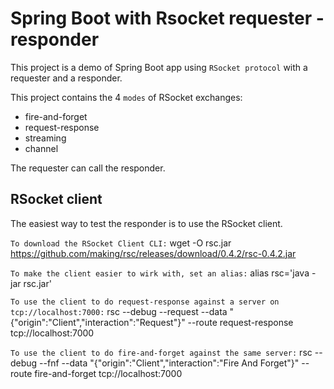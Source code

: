 # Spring Boot with Rsocket requester - responder

This project is a demo of Spring Boot app using `RSocket protocol` with a requester and a responder.

This project contains the 4 `modes` of RSocket exchanges:
- fire-and-forget
- request-response
- streaming
- channel 

The requester can call the responder.


## RSocket client

The easiest way to test the responder is to use the RSocket client.

`To download the RSocket Client CLI:`
  wget -O rsc.jar https://github.com/making/rsc/releases/download/0.4.2/rsc-0.4.2.jar

`To make the client easier to wirk with, set an alias:`
  alias rsc='java -jar rsc.jar'

`To use the client to do request-response against a server on tcp://localhost:7000:`
  rsc --debug --request --data "{\"origin\":\"Client\",\"interaction\":\"Request\"}" --route request-response tcp://localhost:7000

`To use the client to do fire-and-forget against the same server:`
  rsc --debug --fnf --data "{\"origin\":\"Client\",\"interaction\":\"Fire And Forget\"}" --route fire-and-forget tcp://localhost:7000